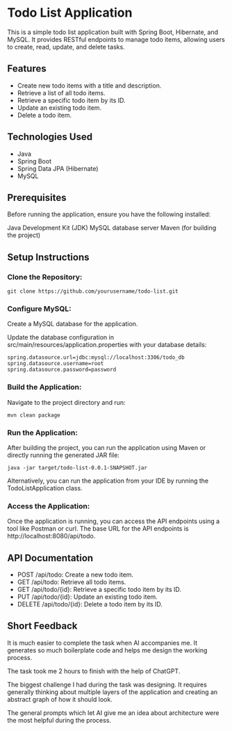 # Todo List Application
This is a simple todo list application built with Spring Boot, Hibernate, and MySQL. It provides RESTful endpoints to manage todo items, allowing users to create, read, update, and delete tasks.

## Features
- Create new todo items with a title and description.
- Retrieve a list of all todo items.
- Retrieve a specific todo item by its ID.
- Update an existing todo item.
- Delete a todo item.

## Technologies Used
- Java
- Spring Boot
- Spring Data JPA (Hibernate)
- MySQL

## Prerequisites
Before running the application, ensure you have the following installed:

Java Development Kit (JDK)
MySQL database server
Maven (for building the project)
## Setup Instructions
### Clone the Repository:

```
git clone https://github.com/yourusername/todo-list.git
```
### Configure MySQL:

Create a MySQL database for the application.

Update the database configuration in src/main/resources/application.properties with your database details:

```
spring.datasource.url=jdbc:mysql://localhost:3306/todo_db
spring.datasource.username=root
spring.datasource.password=password
```
### Build the Application:

Navigate to the project directory and run:

```
mvn clean package
```
### Run the Application:

After building the project, you can run the application using Maven or directly running the generated JAR file:

```
java -jar target/todo-list-0.0.1-SNAPSHOT.jar
```
Alternatively, you can run the application from your IDE by running the TodoListApplication class.

### Access the Application:

Once the application is running, you can access the API endpoints using a tool like Postman or curl. The base URL for the API endpoints is http://localhost:8080/api/todo.

## API Documentation
- POST /api/todo: Create a new todo item.
- GET /api/todo: Retrieve all todo items.
- GET /api/todo/{id}: Retrieve a specific todo item by its ID.
- PUT /api/todo/{id}: Update an existing todo item.
- DELETE /api/todo/{id}: Delete a todo item by its ID.


## Short Feedback
It is much easier to complete the task when AI accompanies me. It generates so much boilerplate code and helps me design the working process.

The task took me 2 hours to finish with the help of ChatGPT.

The biggest challenge I had during the task was designing. It requires generally thinking about multiple layers of the application and creating an abstract graph of how it should look.

The general prompts which let AI give me an idea about architecture were the most helpful during the process.

